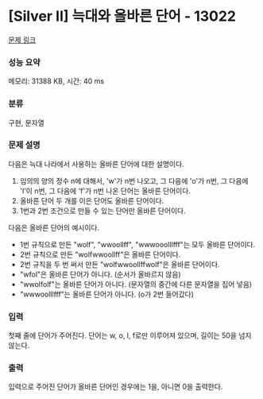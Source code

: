 # [Silver II] 늑대와 올바른 단어 - 13022 

[문제 링크](https://www.acmicpc.net/problem/13022) 

### 성능 요약

메모리: 31388 KB, 시간: 40 ms

### 분류

구현, 문자열

### 문제 설명

<p>다음은 늑대 나라에서 사용하는 올바른 단어에 대한 설명이다.</p>

<ol>
	<li>임의의 양의 정수 n에 대해서, 'w'가 n번 나오고, 그 다음에 'o'가 n번, 그 다음에 'l'이 n번, 그 다음에 'f'가 n번 나온 단어는 올바른 단어이다.</li>
	<li>올바른 단어 두 개를 이은 단어도 올바른 단어이다.</li>
	<li>1번과 2번 조건으로 만들 수 있는 단어만 올바른 단어이다.</li>
</ol>

<p>다음은 올바른 단어의 예시이다.</p>

<ul>
	<li>1번 규칙으로 만든 "wolf", "wwoollff", "wwwooolllfff"는 모두 올바른 단어이다.</li>
	<li>2번 규칙으로 만든 "wolfwwoollff"은 올바른 단어이다.</li>
	<li>2번 규칙을 두 번 써서 만든 "wolfwwoollffwolf"은 올바른 단어이다.</li>
	<li>"wfol"은 올바른 단어가 아니다. (순서가 올바르지 않음)</li>
	<li>"wwolfolf"는 올바른 단어가 아니다. (문자열의 중간에 다른 문자열을 집어 넣음)</li>
	<li>"wwwoolllfff"는 올바른 단어가 아니다. (o가 2번 들어갔다)</li>
</ul>

### 입력 

 <p>첫째 줄에 단어가 주어진다. 단어는 w, o, l, f로만 이루어져 있으며, 길이는 50을 넘지 않는다.</p>

### 출력 

 <p>입력으로 주어진 단어가 올바른 단어인 경우에는 1을, 아니면 0을 출력한다.</p>

